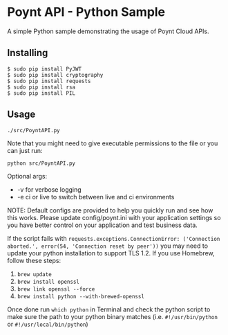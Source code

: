 # Poynt API - Python Sample
A simple Python sample demonstrating the usage of Poynt Cloud APIs.

## Installing

```
$ sudo pip install PyJWT
$ sudo pip install cryptography
$ sudo pip install requests
$ sudo pip install rsa
$ sudo pip install PIL
```

## Usage

```
./src/PoyntAPI.py
```

Note that you might need to give executable permissions to the file or you
can just run:

```
python src/PoyntAPI.py
```
Optional args:
* -v for verbose logging
* -e ci or live to switch between live and ci environments

NOTE: Default configs are provided to help you quickly run and see how this works.
Please update config/poynt.ini with your application settings so you have better
control on your application and test business data.

If the script fails with `requests.exceptions.ConnectionError: ('Connection aborted.', error(54, 'Connection reset by peer'))` you may need to update your python installation to support TLS 1.2. If you use Homebrew, follow these steps:

1. `brew update`
2. `brew install openssl`
3. `brew link openssl --force`
4. `brew install python --with-brewed-openssl`

Once done run `which python` in Terminal and check the python script to make sure the path to your python binary matches (i.e. `#!/usr/bin/python` or `#!/usr/local/bin/python`)
